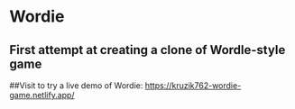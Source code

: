 # Wordie
## First attempt at creating a clone of Wordle-style game

##Visit to try a live demo of Wordie: https://kruzik762-wordie-game.netlify.app/
